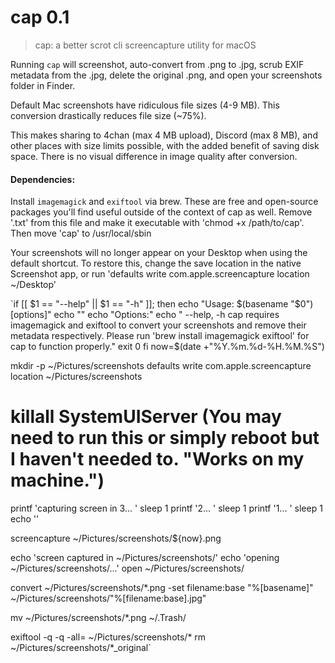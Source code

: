 # cap 0.1 
> cap: a better scrot cli screencapture utility for macOS

Running `cap` will screenshot, auto-convert from .png to .jpg, scrub EXIF metadata from the .jpg, delete the original .png, and open your screenshots folder in Finder.

Default Mac screenshots have ridiculous file sizes (4-9 MB). This conversion drastically reduces file size (~75%).

This makes sharing to 4chan (max 4 MB upload), Discord (max 8 MB), and other places with size limits possible, with the added benefit of saving disk space.
There is no visual difference in image quality after conversion.

#### Dependencies:
Install `imagemagick` and `exiftool` via brew. These are free and open-source packages you'll find useful outside of the context of cap as well.
Remove '.txt' from this file and make it executable with 'chmod +x /path/to/cap'. Then move 'cap' to /usr/local/sbin


Your screenshots will no longer appear on your Desktop when using the default shortcut. To restore this, change the save location in the native Screenshot app, or run 'defaults write com.apple.screencapture location ~/Desktop'



`if [[ $1 == "--help" || $1 == "-h" ]]; then
    echo "Usage: $(basename "$0") [options]"
    echo ""
    echo "Options:"
    echo "  --help, -h     cap requires imagemagick and exiftool to convert your screenshots and remove their metadata respectively. Please run 'brew install imagemagick exiftool' for cap to function properly."
    exit 0
fi
now=$(date +"%Y.%m.%d-%H.%M.%S")

mkdir -p ~/Pictures/screenshots
defaults write com.apple.screencapture location ~/Pictures/screenshots
# killall SystemUIServer (You may need to run this or simply reboot but I haven't needed to. "Works on my machine.")

printf 'capturing screen in 3... '
sleep 1
printf '2... '
sleep 1
printf '1... '
sleep 1
echo ''

screencapture ~/Pictures/screenshots/${now}.png

echo 'screen captured in ~/Pictures/screenshots/'
echo 'opening ~/Pictures/screenshots/...'
open ~/Pictures/screenshots/

convert ~/Pictures/screenshots/*.png -set filename:base "%[basename]" ~/Pictures/screenshots/"%[filename:base].jpg"

mv ~/Pictures/screenshots/*.png ~/.Trash/

exiftool -q -q -all= ~/Pictures/screenshots/*
rm ~/Pictures/screenshots/*_original`



